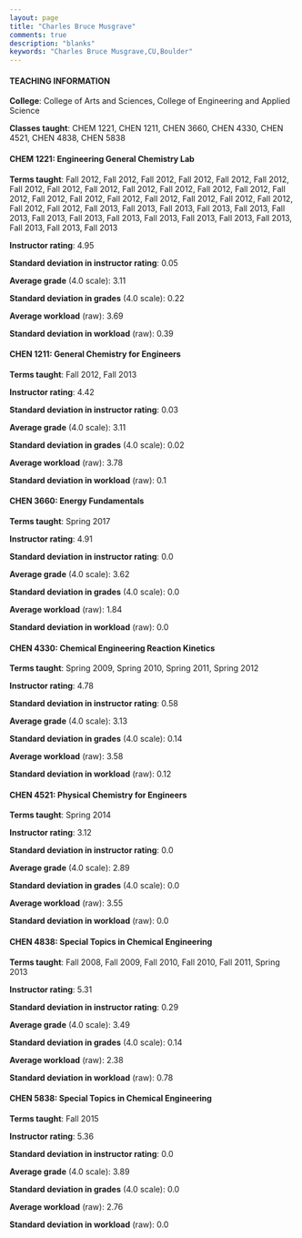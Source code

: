 ```yaml
---
layout: page
title: "Charles Bruce Musgrave" 
comments: true
description: "blanks"
keywords: "Charles Bruce Musgrave,CU,Boulder"
---
```

<head>
<script src="https://ajax.googleapis.com/ajax/libs/jquery/2.1.3/jquery.min.js"></script>
<script src="https://dl.dropboxusercontent.com/s/pc42nxpaw1ea4o9/highcharts.js?dl=0"></script>
<!-- <script src="../assets/js/highcharts.js"></script> -->
<style type="text/css">@font-face {
	font-family: "Bebas Neue";
	src: url(https://www.filehosting.org/file/details/544349/BebasNeue Regular.otf) format("opentype");
	}
	h1.Bebas { 
		font-family: "Bebas Neue", Verdana, Tahoma;
	}
</style>
</head>
	   
#### TEACHING INFORMATION

**College**: College of Arts and Sciences, College of Engineering and Applied Science

**Classes taught**: CHEM 1221, CHEN 1211, CHEN 3660, CHEN 4330, CHEN 4521, CHEN 4838, CHEN 5838

#### CHEM 1221: Engineering General Chemistry Lab

**Terms taught**: Fall 2012, Fall 2012, Fall 2012, Fall 2012, Fall 2012, Fall 2012, Fall 2012, Fall 2012, Fall 2012, Fall 2012, Fall 2012, Fall 2012, Fall 2012, Fall 2012, Fall 2012, Fall 2012, Fall 2012, Fall 2012, Fall 2012, Fall 2012, Fall 2012, Fall 2012, Fall 2012, Fall 2013, Fall 2013, Fall 2013, Fall 2013, Fall 2013, Fall 2013, Fall 2013, Fall 2013, Fall 2013, Fall 2013, Fall 2013, Fall 2013, Fall 2013, Fall 2013, Fall 2013, Fall 2013

**Instructor rating**: 4.95

**Standard deviation in instructor rating**: 0.05

**Average grade** (4.0 scale): 3.11

**Standard deviation in grades** (4.0 scale): 0.22

**Average workload** (raw): 3.69

**Standard deviation in workload** (raw): 0.39

#### CHEN 1211: General Chemistry for Engineers

**Terms taught**: Fall 2012, Fall 2013

**Instructor rating**: 4.42

**Standard deviation in instructor rating**: 0.03

**Average grade** (4.0 scale): 3.11

**Standard deviation in grades** (4.0 scale): 0.02

**Average workload** (raw): 3.78

**Standard deviation in workload** (raw): 0.1

#### CHEN 3660: Energy Fundamentals

**Terms taught**: Spring 2017

**Instructor rating**: 4.91

**Standard deviation in instructor rating**: 0.0

**Average grade** (4.0 scale): 3.62

**Standard deviation in grades** (4.0 scale): 0.0

**Average workload** (raw): 1.84

**Standard deviation in workload** (raw): 0.0

#### CHEN 4330: Chemical Engineering Reaction Kinetics

**Terms taught**: Spring 2009, Spring 2010, Spring 2011, Spring 2012

**Instructor rating**: 4.78

**Standard deviation in instructor rating**: 0.58

**Average grade** (4.0 scale): 3.13

**Standard deviation in grades** (4.0 scale): 0.14

**Average workload** (raw): 3.58

**Standard deviation in workload** (raw): 0.12

#### CHEN 4521: Physical Chemistry for Engineers

**Terms taught**: Spring 2014

**Instructor rating**: 3.12

**Standard deviation in instructor rating**: 0.0

**Average grade** (4.0 scale): 2.89

**Standard deviation in grades** (4.0 scale): 0.0

**Average workload** (raw): 3.55

**Standard deviation in workload** (raw): 0.0

#### CHEN 4838: Special Topics in Chemical Engineering

**Terms taught**: Fall 2008, Fall 2009, Fall 2010, Fall 2010, Fall 2011, Spring 2013

**Instructor rating**: 5.31

**Standard deviation in instructor rating**: 0.29

**Average grade** (4.0 scale): 3.49

**Standard deviation in grades** (4.0 scale): 0.14

**Average workload** (raw): 2.38

**Standard deviation in workload** (raw): 0.78

#### CHEN 5838: Special Topics in Chemical Engineering

**Terms taught**: Fall 2015

**Instructor rating**: 5.36

**Standard deviation in instructor rating**: 0.0

**Average grade** (4.0 scale): 3.89

**Standard deviation in grades** (4.0 scale): 0.0

**Average workload** (raw): 2.76

**Standard deviation in workload** (raw): 0.0

